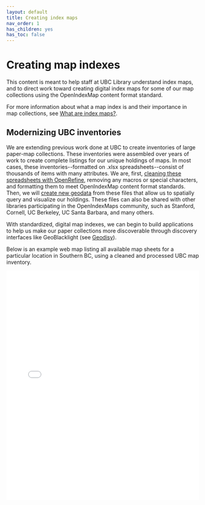 ```yaml
---
layout: default
title: Creating index maps
nav_order: 1
has_children: yes
has_toc: false
---
```

# Creating map indexes

This content is meant to help staff at UBC Library understand index maps, and to direct work toward creating digital index maps for some of our map collections using the OpenIndexMap content format standard.

For more information about what a map index is and their importance in map collections, see [What are index maps?](content/what-are-index-maps.md).

## Modernizing UBC inventories
We are extending previous work done at UBC to create inventories of large paper-map collections. These inventories were assembled over years of work to create complete listings for our unique holdings of maps. In most cases, these inventories--formatted on .xlsx spreadsheets--consist of thousands of items with many attributes. We are, first, [cleaning these spreadsheets with OpenRefine](content/clean-inventory.md), removing any macros or special characters, and formatting them to meet OpenIndexMap content format standards. Then, we will [create new geodata](content/create-virtual-layer-qgis.md) from these files that allow us to spatially query and visualize our holdings. These files can also be shared with other libraries participating in the OpenIndexMaps community, such as Stanford, Cornell, UC Berkeley, UC Santa Barbara, and many others.

With standardized, digital map indexes, we can begin to build applications to help us make our paper collections more discoverable through discovery interfaces like GeoBlacklight (see [Geodisy](https://github.com/ubc-library/geodisy)).

Below is an example web map listing all available map sheets for a particular location in Southern BC, using a cleaned and processed UBC map inventory.
<iframe src="content/available-092g.html" frameborder="0" height="600" width="100%"> </iframe>

